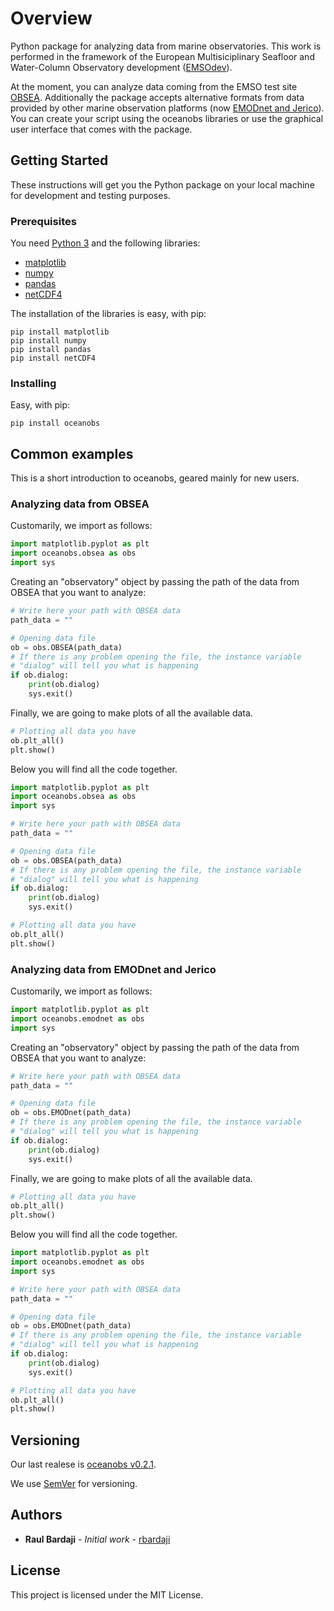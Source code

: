 # Overview

Python package for analyzing data from marine observatories. This work is performed in the framework of the European Multisiciplinary Seafloor and Water-Column Observatory development ([EMSOdev](http://www.emsodev.eu/)).

At the moment, you can analyze data coming from the EMSO test site [OBSEA](http://www.obsea.es). Additionally the package accepts alternative formats from data provided by other  marine observation platforms (now [EMODnet and Jerico](http://www.jerico-ri.eu/data-access/)). You can create your script using the oceanobs libraries or use the graphical user interface that comes with the package.

## Getting Started

These instructions will get you the Python package on your local machine for development and testing purposes.

### Prerequisites

You need [Python 3](https://www.python.org/downloads/) and the following libraries:

- [matplotlib](http://matplotlib.org/)
- [numpy](http://www.numpy.org/)
- [pandas](http://pandas.pydata.org/)
- [netCDF4](http://unidata.github.io/netcdf4-python/)

The installation of the libraries is easy, with pip:

	pip install matplotlib
	pip install numpy
	pip install pandas
	pip install netCDF4
	
### Installing

Easy, with pip:

	pip install oceanobs

## Common examples

This is a short introduction to oceanobs, geared mainly for new users.

### Analyzing data from OBSEA

Customarily, we import as follows:

```python
import matplotlib.pyplot as plt
import oceanobs.obsea as obs
import sys
```

Creating an "observatory" object by passing the path of the data from OBSEA that you want to analyze:

```python
# Write here your path with OBSEA data  
path_data = ""

# Opening data file
ob = obs.OBSEA(path_data)
# If there is any problem opening the file, the instance variable 
# "dialog" will tell you what is happening
if ob.dialog:
    print(ob.dialog)
	sys.exit()
```

Finally, we are going to make plots of all the available data.

```python
# Plotting all data you have
ob.plt_all()
plt.show()
```

Below you will find all the code together.

```python
import matplotlib.pyplot as plt
import oceanobs.obsea as obs
import sys

# Write here your path with OBSEA data  
path_data = ""

# Opening data file
ob = obs.OBSEA(path_data)
# If there is any problem opening the file, the instance variable 
# "dialog" will tell you what is happening
if ob.dialog:
    print(ob.dialog)
	sys.exit()

# Plotting all data you have
ob.plt_all()
plt.show()
```

### Analyzing data from EMODnet and Jerico

Customarily, we import as follows:

```python
import matplotlib.pyplot as plt
import oceanobs.emodnet as obs
import sys
```

Creating an "observatory" object by passing the path of the data from OBSEA that you want to analyze:

```python
# Write here your path with OBSEA data  
path_data = ""

# Opening data file
ob = obs.EMODnet(path_data)
# If there is any problem opening the file, the instance variable 
# "dialog" will tell you what is happening
if ob.dialog:
    print(ob.dialog)
	sys.exit()
```

Finally, we are going to make plots of all the available data.

```python
# Plotting all data you have
ob.plt_all()
plt.show()
```

Below you will find all the code together.

```python
import matplotlib.pyplot as plt
import oceanobs.emodnet as obs
import sys

# Write here your path with OBSEA data  
path_data = ""

# Opening data file
ob = obs.EMODnet(path_data)
# If there is any problem opening the file, the instance variable 
# "dialog" will tell you what is happening
if ob.dialog:
    print(ob.dialog)
	sys.exit()

# Plotting all data you have
ob.plt_all()
plt.show()
```

## Versioning

Our last realese is [oceanobs v0.2.1](https://github.com/rbardaji/oceanobs/tarball/0.2.1).

We use [SemVer](http://semver.org/) for versioning.

## Authors

* **Raul Bardaji** - *Initial work* - [rbardaji](https://github.com/rbardaji)

## License

This project is licensed under the MIT License.
